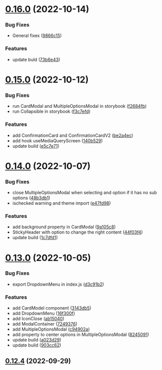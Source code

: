# [0.16.0](https://github.com/idbi/components/compare/v0.15.0...v0.16.0) (2022-10-14)


### Bug Fixes

* General fixex ([9866c15](https://github.com/idbi/components/commit/9866c15b7ef28c1457578beb848cfd3431aa1ad0))


### Features

* update buld ([73b6e43](https://github.com/idbi/components/commit/73b6e43361018a569ff0565754b5c87b3ee342e7))



# [0.15.0](https://github.com/idbi/components/compare/v0.14.0...v0.15.0) (2022-10-12)


### Bug Fixes

* run CardModal and MultipleOptionsModal in storybook ([f2684fb](https://github.com/idbi/components/commit/f2684fb702e9932b693210245a0abb7ac6d3a162))
* run Collapsible in storybook ([f3c7efd](https://github.com/idbi/components/commit/f3c7efded7d34e7837e7587a5676c39468dc9ac3))


### Features

* add ConfirmationCard and ConfirmationCardV2 ([be2a4ec](https://github.com/idbi/components/commit/be2a4ec23f55bf53c4a92be58884b1a510aee58f))
* add hook useMediaQueryScreen ([140b529](https://github.com/idbi/components/commit/140b5294c73b97a71297b28ebb646c1416df8fb9))
* update build ([e5c7e71](https://github.com/idbi/components/commit/e5c7e71dcea6768189723a31ef0ecbc5036f911f))



# [0.14.0](https://github.com/idbi/components/compare/v0.13.0...v0.14.0) (2022-10-07)


### Bug Fixes

* close MultipleOptionsModal when selecting and option if it has no sub options ([48b3db1](https://github.com/idbi/components/commit/48b3db1c254370b7df1a9366134cfcd213622285))
* ischecked warning and theme import ([e47fd98](https://github.com/idbi/components/commit/e47fd98518235b9bbd7b31ddbbf839799f439848))


### Features

* add background property in CardModal ([9a105c8](https://github.com/idbi/components/commit/9a105c8cf17ed96970745c627dd18843ede2a0e7))
* StickyHeader with option to change the right content ([44f03f4](https://github.com/idbi/components/commit/44f03f47f08d7a249a86753ab0cd5e8c6d0799b1))
* update build ([1c7dfd1](https://github.com/idbi/components/commit/1c7dfd1ede784859cee7a212405391ccd6e6d2e1))



# [0.13.0](https://github.com/idbi/components/compare/v0.12.4...v0.13.0) (2022-10-05)


### Bug Fixes

* export DropdownMenu in index.js ([d3c91b2](https://github.com/idbi/components/commit/d3c91b293c3c833e9baed5fa6db70196eb829019))


### Features

* add CardModel component ([3143db5](https://github.com/idbi/components/commit/3143db5c5c46add92ff1c453f8ed8dfb0b1a782f))
* add DropdownMenu ([16f300f](https://github.com/idbi/components/commit/16f300fa97abdd034eda05c5e62a0976c683426d))
* add IconClose ([ab15040](https://github.com/idbi/components/commit/ab1504032a2b8fec02591c56989a3e3104e8d127))
* add ModalContainer ([7249376](https://github.com/idbi/components/commit/7249376c03148c2f7ee74adc84c09f8760fd446b))
* add MultipleOptionsModal ([c94902a](https://github.com/idbi/components/commit/c94902a969a3f8c06b41d788e9ddef77dbaa01f7))
* add property to center options in MultipleOptionsModal ([8245091](https://github.com/idbi/components/commit/82450911ae54e1cf7c1d499c98e4f3d77c1cb6f2))
* update build ([a023d29](https://github.com/idbi/components/commit/a023d29423eb9a0b2b7ad25a90bb29c3a5298449))
* update build ([903cc62](https://github.com/idbi/components/commit/903cc62e96be0b22e60ca38bc6a99ecd8864de12))



## [0.12.4](https://github.com/idbi/components/compare/v0.12.3...v0.12.4) (2022-09-29)



